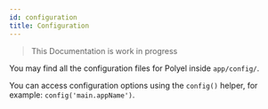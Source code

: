 ```yaml
---
id: configuration
title: Configuration
---
```


> This Documentation is work in progress

You may find all the configuration files for Polyel inside `app/config/`.

You can access configuration options using the `config()` helper, for example: `config('main.appName')`.